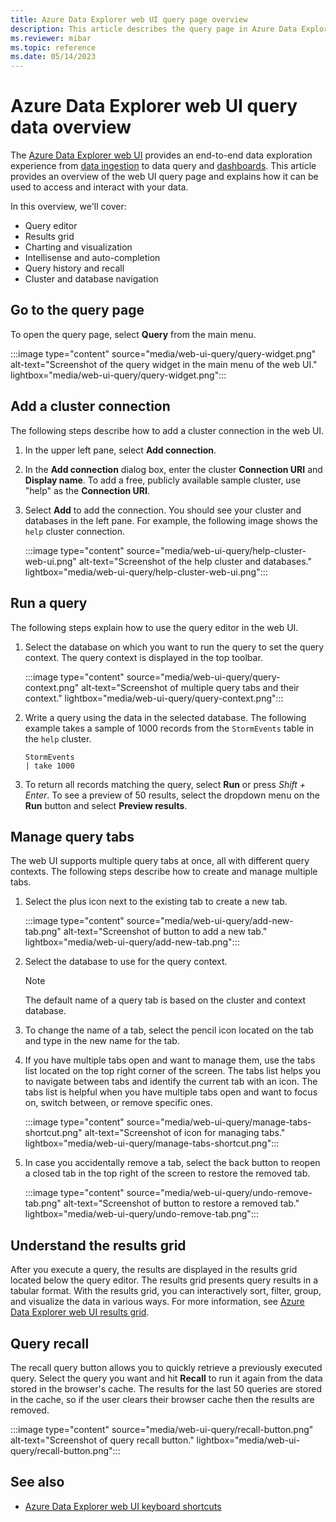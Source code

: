 ```yaml
---
title: Azure Data Explorer web UI query page overview
description: This article describes the query page in Azure Data Explorer web UI.
ms.reviewer: mibar
ms.topic: reference
ms.date: 05/14/2023
---
```


# Azure Data Explorer web UI query data overview

The [Azure Data Explorer web UI](https://dataexplorer.azure.com) provides an end-to-end data exploration experience from [data ingestion](ingest-data-wizard.md) to data query and [dashboards](azure-data-explorer-dashboards.md). This article provides an overview of the web UI query page and explains how it can be used to access and interact with your data.

In this overview, we'll cover:

* Query editor
* Results grid
* Charting and visualization
* Intellisense and auto-completion
* Query history and recall
* Cluster and database navigation

## Go to the query page

To open the query page, select **Query** from the main menu.

:::image type="content" source="media/web-ui-query/query-widget.png" alt-text="Screenshot of the query widget in the main menu of the web UI." lightbox="media/web-ui-query/query-widget.png":::

## Add a cluster connection

The following steps describe how to add a cluster connection in the web UI.

1. In the upper left pane, select **Add connection**.

1. In the **Add connection** dialog box, enter the cluster **Connection URI** and **Display name**. To add a free, publicly available sample cluster, use "help" as the **Connection URI**.

1. Select **Add** to add the connection. You should see your cluster and databases in the left pane. For example, the following image shows the `help` cluster connection.

    :::image type="content" source="media/web-ui-query/help-cluster-web-ui.png" alt-text="Screenshot of the help cluster and databases." lightbox="media/web-ui-query/help-cluster-web-ui.png":::

## Run a query

The following steps explain how to use the query editor in the web UI.

1. Select the database on which you want to run the query to set the query context. The query context is displayed in the top toolbar.

    :::image type="content" source="media/web-ui-query/query-context.png" alt-text="Screenshot of multiple query tabs and their context." lightbox="media/web-ui-query/query-context.png":::

1. Write a query using the data in the selected database. The following example takes a sample of 1000 records from the `StormEvents` table in the `help` cluster.

    ```kusto
    StormEvents
    | take 1000
    ```

1. To return all records matching the query, select **Run** or press *Shift + Enter*. To see a preview of 50 results, select the dropdown menu on the **Run** button and select **Preview results**.

## Manage query tabs

The web UI supports multiple query tabs at once, all with different query contexts. The following steps describe how to create and manage multiple tabs.

1. Select the plus icon next to the existing tab to create a new tab.

    :::image type="content" source="media/web-ui-query/add-new-tab.png" alt-text="Screenshot of button to add a new tab." lightbox="media/web-ui-query/add-new-tab.png":::

1. Select the database to use for the query context.

    > [!NOTE]
    > The default name of a query tab is based on the cluster and context database.

1. To change the name of a tab, select the pencil icon located on the tab and type in the new name for the tab.

1. If you have multiple tabs open and want to manage them, use the tabs list located on the top right corner of the screen. The tabs list helps you to navigate between tabs and identify the current tab with an icon. The tabs list is helpful when you have multiple tabs open and want to focus on, switch between, or remove specific ones.

    :::image type="content" source="media/web-ui-query/manage-tabs-shortcut.png" alt-text="Screenshot of icon for managing tabs." lightbox="media/web-ui-query/manage-tabs-shortcut.png":::

1. In case you accidentally remove a tab, select the back button to reopen a closed tab in the top right of the screen to restore the removed tab.

    :::image type="content" source="media/web-ui-query/undo-remove-tab.png" alt-text="Screenshot of button to restore a removed tab." lightbox="media/web-ui-query/undo-remove-tab.png":::

## Understand the results grid

After you execute a query, the results are displayed in the results grid located below the query editor. The results grid presents query results in a tabular format. With the results grid, you can interactively sort, filter, group, and visualize the data in various ways. For more information, see [Azure Data Explorer web UI results grid](web-results-grid.md).

## Query recall

The recall query button allows you to quickly retrieve a previously executed query. Select the query you want and hit **Recall** to run it again from the data stored in the browser's cache. The results for the last 50 queries are stored in the cache, so if the user clears their browser cache then the results are removed.

:::image type="content" source="media/web-ui-query/recall-button.png" alt-text="Screenshot of query recall button." lightbox="media/web-ui-query/recall-button.png":::

## See also

* [Azure Data Explorer web UI keyboard shortcuts](web-ui-query-keyboard-shortcuts.md)
